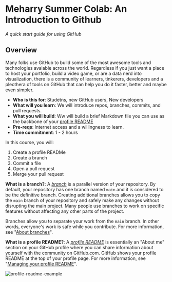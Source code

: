 # Meharry Summer Colab: An Introduction to Github
_A quick start guide for using GitHub_

## Overview
Many folks use GitHub to build some of the most awesome tools and technologies avaiable across the world. Regardless if you just want a place to host your portfolio, build a video game, or are a data nerd into visualization, there is a community of learners, tinkerers, developers and a pleothera of tools on GitHub that can help you do it faster, better and maybe even simpler. 

- **Who is this for**: Studetns, new GitHub users, New developers
- **What will you learn**: We will introduce repos, branches, commits, and pull requests.
- **What you will build**:  Ww will build a brief Markdown file you can use as the backbone of your [profile README](https://docs.github.com/account-and-profile/setting-up-and-managing-your-github-profile/customizing-your-profile/managing-your-profile-readme)
- **Pre-reqs**: Internet access and a willingness to learn.
- **Time commitment**: 1 - 2 hours

In this course, you will:
  1. Create a profile READMe
  2. Create a branch
  3. Commit a file
  4. Open a pull request
  5. Merge your pull request

**What is a branch?**: A _[branch](https://docs.github.com/en/get-started/quickstart/github-glossary#branch)_ is a parallel version of your repository. By default, your repository has one branch named `main` and it is considered to be the definitive branch. Creating additional branches allows you to copy the `main` branch of your repository and safely make any changes without disrupting the main project. Many people use branches to work on specific features without affecting any other parts of the project.

Branches allow you to separate your work from the `main` branch. In other words, everyone's work is safe while you contribute. For more information, see "[About branches](https://docs.github.com/en/pull-requests/collaborating-with-pull-requests/proposing-changes-to-your-work-with-pull-requests/about-branches)".

**What is a profile README?**: A _[profile README](https://docs.github.com/account-and-profile/setting-up-and-managing-your-github-profile/customizing-your-profile/managing-your-profile-readme)_ is essentially an "About me" section on your GitHub profile where you can share information about yourself with the community on GitHub.com. GitHub shows your profile README at the top of your profile page. For more information, see "[Managing your profile README](https://docs.github.com/en/account-and-profile/setting-up-and-managing-your-github-profile/customizing-your-profile/managing-your-profile-readme)".

![profile-readme-example](/images/profile-readme-example.png)

